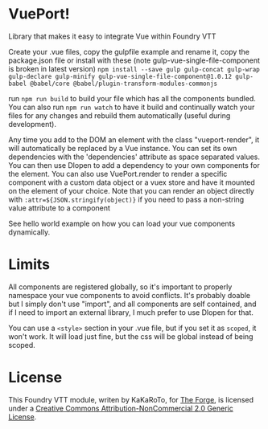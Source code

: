 # VuePort!

Library that makes it easy to integrate Vue within Foundry VTT

Create your .vue files, copy the gulpfile example and rename it, copy the package.json file or install with these (note gulp-vue-single-file-component is broken in latest version)
`npm install --save gulp gulp-concat gulp-wrap gulp-declare gulp-minify gulp-vue-single-file-component@1.0.12 gulp-babel @babel/core @babel/plugin-transform-modules-commonjs`

run `npm run build` to build your file which has all the components bundled.
You can also run `npm run watch` to have it build and continually watch your files for any changes and rebuild them automatically (useful during development).

Any time you add to the DOM an element with the class "vueport-render", it will automatically be replaced by a Vue instance.
You can set its own dependencies with the 'dependencies' attribute as space separated values.
You can then use Dlopen to add a dependency to your own components for the element.
You can also use VuePort.render to render a specific component with a custom data object or a vuex store and have it mounted on the element of your choice.
Note that you can render an object directly with `:attr=${JSON.stringify(object)}` if you need to pass a non-string value attribute to a component

See hello world example on how you can load your vue components dynamically.

# Limits

All components are registered globally, so it's important to properly namespace your vue components to avoid conflicts. It's probably doable but I simply don't use "import", and all components are self contained, and if I need to import an external library, I much prefer to use Dlopen for that.

You can use a `<style>` section in your .vue file, but if you set it as `scoped`, it won't work. It will load just fine, but the css will be global instead of being scoped.

# License

This Foundry VTT module, writen by KaKaRoTo, for [The Forge](https://forge-vtt.com), is licensed under a [Creative Commons Attribution-NonCommercial 2.0 Generic License](https://creativecommons.org/licenses/by-nc/2.0/).

